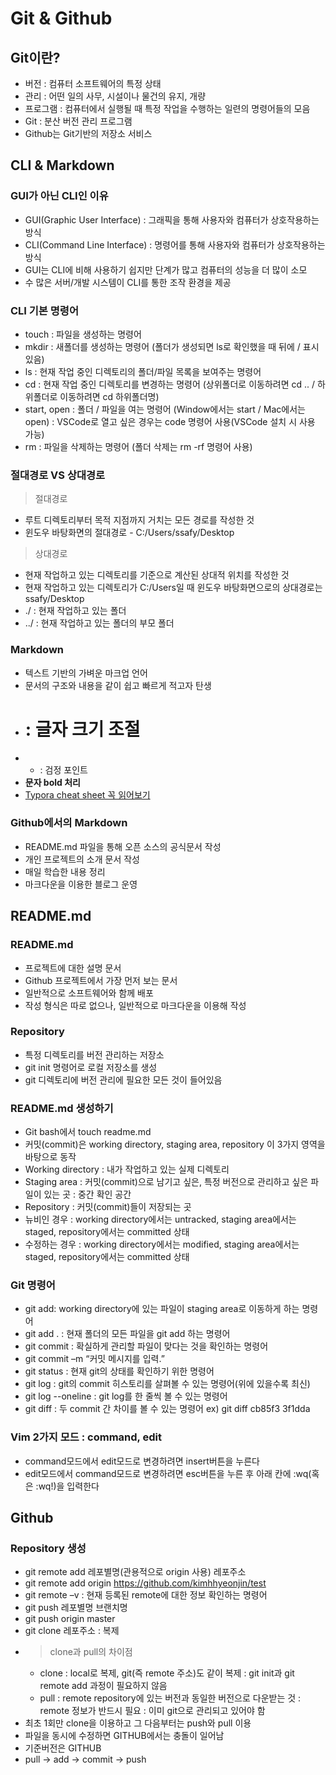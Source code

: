 # Git & Github
## Git이란?
- 버전 : 컴퓨터 소프트웨어의 특정 상태
- 관리 : 어떤 일의 사무, 시설이나 물건의 유지, 개량
- 프로그램 : 컴퓨터에서 실행될 때 특정 작업을 수행하는 일련의 명령어들의 모음
- Git : 분산 버전 관리 프로그램
- Github는 Git기반의 저장소 서비스

## CLI & Markdown
### GUI가 아닌 CLI인 이유
- GUI(Graphic User Interface) : 그래픽을 통해 사용자와 컴퓨터가 상호작용하는 방식
- CLI(Command Line Interface) : 명령어를 통해 사용자와 컴퓨터가 상호작용하는 방식
- GUI는 CLI에 비해 사용하기 쉽지만 단계가 많고 컴퓨터의 성능을 더 많이 소모
- 수 많은 서버/개발 시스템이 CLI를 통한 조작 환경을 제공

### CLI 기본 명령어
- touch : 파일을 생성하는 명령어
- mkdir : 새폴더를 생성하는 명령어 (폴더가 생성되면 ls로 확인했을 때 뒤에 / 표시 있음)
- ls : 현재 작업 중인 디렉토리의 폴더/파일 목록을 보여주는 명령어
- cd : 현재 작업 중인 디렉토리를 변경하는 명령어 (상위폴더로 이동하려면 cd .. / 하위폴더로 이동하려면 cd 하위폴더명)
- start, open : 폴더 / 파일을 여는 명령어 (Window에서는 start / Mac에서는 open)
: VSCode로 열고 싶은 경우는 code 명령어 사용(VSCode 설치 시 사용 가능)
- rm : 파일을 삭제하는 명령어 (폴더 삭제는 rm -rf 명령어 사용)
  
### 절대경로 VS 상대경로
> 절대경로
- 루트 디렉토리부터 목적 지점까지 거치는 모든 경로를 작성한 것
- 윈도우 바탕화면의 절대경로 - C:/Users/ssafy/Desktop
> 상대경로
- 현재 작업하고 있는 디렉토리를 기준으로 계산된 상대적 위치를 작성한 것
- 현재 작업하고 있는 디렉토리가 C:/Users일 때 윈도우 바탕화면으로의 상대경로는 ssafy/Desktop
- ./ : 현재 작업하고 있는 폴더
- ../ : 현재 작업하고 있는 폴더의 부모 폴더

### Markdown
- 텍스트 기반의 가벼운 마크업 언어
- 문서의 구조와 내용을 같이 쉽고 빠르게 적고자 탄생
- # : 글자 크기 조절
- - : 검정 포인트
- **문자 bold 처리**
- [Typora cheat sheet 꼭 읽어보기](https://support.typora.io/Markdown-Reference/)

### Github에서의 Markdown
- README.md 파일을 통해 오픈 소스의 공식문서 작성
- 개인 프로젝트의 소개 문서 작성
- 매일 학습한 내용 정리
- 마크다운을 이용한 블로그 운영

## README.md
### README.md
- 프로젝트에 대한 설명 문서
- Github 프로젝트에서 가장 먼저 보는 문서
- 일반적으로 소프트웨어와 함께 배포
- 작성 형식은 따로 없으나, 일반적으로 마크다운을 이용해 작성

### Repository
- 특정 디렉토리를 버전 관리하는 저장소
- git init 명령어로 로컬 저장소를 생성
- git 디렉토리에 버전 관리에 필요한 모든 것이 들어있음

### README.md 생성하기
- Git bash에서 touch readme.md
- 커밋(commit)은 working directory, staging area, repository 이 3가지 영역을 바탕으로 동작
- Working directory : 내가 작업하고 있는 실제 디렉토리
- Staging area : 커밋(commit)으로 남기고 싶은, 특정 버전으로 관리하고 싶은 파일이 있는 곳
               : 중간 확인 공간
- Repository : 커밋(commit)들이 저장되는 곳
- 뉴비인 경우 : working directory에서는 untracked, staging area에서는 staged, repository에서는 committed 상태
- 수정하는 경우 : working directory에서는 modified, staging area에서는 staged, repository에서는 committed 상태

### Git 명령어
- git add: working directory에 있는 파일이 staging area로 이동하게 하는 명령어
- git add . : 현재 폴더의 모든 파일을 git add 하는 명령어
- git commit : 확실하게 관리할 파일이 맞다는 것을 확인하는 명령어
- git commit –m “커밋 메시지를 입력.”
- git status : 현재 git의 상태를 확인하기 위한 명령어
- git log : git의 commit 히스토리를 살펴볼 수 있는 명령어(위에 있을수록 최신)
- git log --oneline : git log를 한 줄씩 볼 수 있는 명령어
- git diff : 두 commit 간 차이를 볼 수 있는 명령어 ex) git diff cb85f3 3f1dda

### Vim 2가지 모드 : command, edit
- command모드에서 edit모드로 변경하려면 insert버튼을 누른다
- edit모드에서 command모드로 변경하려면 esc버튼을 누른 후 아래 칸에 :wq(혹은 :wq!)을 입력한다

## Github
### Repository 생성
- git remote add 레포별명(관용적으로 origin 사용) 레포주소
- git remote add origin https://github.com/kimhhyeonjin/test
- git remote –v : 현재 등록된 remote에 대한 정보 확인하는 명령어
- git push 레포별명 브랜치명
- git push origin master
- git clone 레포주소 : 복제
- >clone과 pull의 차이점
  - clone
     : local로 복제, git(즉 remote 주소)도 같이 복제
      : git init과 git remote add 과정이 필요하지 않음
  - pull
     : remote repository에 있는 버전과 동일한 버전으로 다운받는 것
     : remote 정보가 반드시 필요
     : 이미 git으로 관리되고 있어야 함
- 최초 1회만 clone을 이용하고 그 다음부터는 push와 pull 이용
- 파일을 동시에 수정하면 GITHUB에서는 충돌이 일어남
- 기준버전은 GITHUB
- pull -> add -> commit -> push
